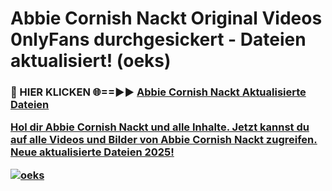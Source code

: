 # Abbie Cornish Nackt Original Videos 0nlyFans durchgesickert - Dateien aktualisiert! (oeks)

<h3>🔴 HIER KLICKEN 🌐==►► <a href="https://tinyurl.com/h6vf6nb8" rel="nofollow">Abbie Cornish Nackt Aktualisierte Dateien

Hol dir Abbie Cornish Nackt und alle Inhalte. Jetzt kannst du auf alle Videos und Bilder von Abbie Cornish Nackt zugreifen. Neue aktualisierte Dateien 2025!

[![oeks](https://i.imgur.com/sD4kR3V.gif)](https://tinyurl.com/h6vf6nb8)
